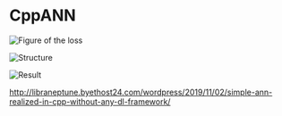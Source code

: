# CppANN
![Figure of the loss](http://libraneptune.byethost24.com/wordpress/wp-content/uploads/2019/11/newplot.png)

![Structure](http://libraneptune.byethost24.com/wordpress/wp-content/uploads/2019/11/ANN-1024x547.jpg)

![Result](http://libraneptune.byethost24.com/wordpress/wp-content/uploads/2019/11/0AKPY4ADQ5VB2UGEELKM.png)

http://libraneptune.byethost24.com/wordpress/2019/11/02/simple-ann-realized-in-cpp-without-any-dl-framework/
